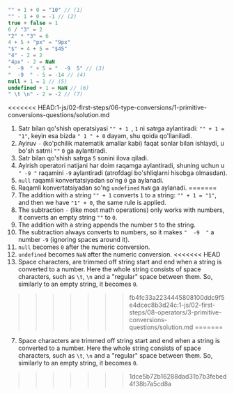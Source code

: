 
```js no-beautify
"" + 1 + 0 = "10" // (1)
"" - 1 + 0 = -1 // (2)
true + false = 1
6 / "3" = 2
"2" * "3" = 6
4 + 5 + "px" = "9px"
"$" + 4 + 5 = "$45"
"4" - 2 = 2
"4px" - 2 = NaN
"  -9  " + 5 = "  -9  5" // (3)
"  -9  " - 5 = -14 // (4)
null + 1 = 1 // (5)
undefined + 1 = NaN // (6)
" \t \n" - 2 = -2 // (7)
```

<<<<<<< HEAD:1-js/02-first-steps/06-type-conversions/1-primitive-conversions-questions/solution.md
1. Satr bilan qo'shish operatsiyasi `"" + 1 `, ` 1 ` ni satrga aylantiradi: `"" + 1 = "1"`, keyin esa bizda `" 1 " + 0` dayam, shu qoida qo'llaniladi.
2. Ayiruv `-` (ko'pchilik matematik amallar kabi) faqat sonlar bilan ishlaydi, u bo'sh satrni `""` `0` ga aylantiradi.
3. Satr bilan qo'shish satrga `5` sonini ilova qiladi.
4. Ayirish operatori natijani har doim raqamga aylantiradi, shuning uchun u `" -9 "` raqamini `-9` aylantiradi (atrofdagi bo'shliqlarni hisobga olmasdan).
5. `null` raqamli konvertatsiyadan so'ng `0` ga aylanadi.
6. Raqamli konvertatsiyadan so'ng `undefined` `NaN` ga aylanadi.
=======
1. The addition with a string `"" + 1` converts `1` to a string: `"" + 1 = "1"`, and then we have `"1" + 0`, the same rule is applied.
2. The subtraction `-` (like most math operations) only works with numbers, it converts an empty string `""` to `0`.
3. The addition with a string appends the number `5` to the string.
4. The subtraction always converts to numbers, so it makes `"  -9  "` a number `-9` (ignoring spaces around it).
5. `null` becomes `0` after the numeric conversion.
6. `undefined` becomes `NaN` after the numeric conversion.
<<<<<<< HEAD
7. Space characters, are trimmed off string start and end when a string is converted to a number. Here the whole string consists of space characters, such as `\t`, `\n` and a "regular" space between them. So, similarly to an empty string, it becomes `0`.
>>>>>>> fb4fc33a2234445808100ddc9f5e4dcec8b3d24c:1-js/02-first-steps/08-operators/3-primitive-conversions-questions/solution.md
=======
7. Space characters are trimmed off string start and end when a string is converted to a number. Here the whole string consists of space characters, such as `\t`, `\n` and a "regular" space between them. So, similarly to an empty string, it becomes `0`.
>>>>>>> 1dce5b72b16288dad31b7b3febed4f38b7a5cd8a
